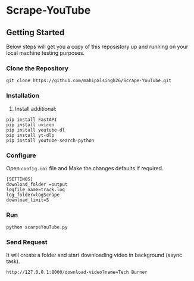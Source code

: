 # Scrape-YouTube
## Getting Started

Below steps will get you a copy of this reposistory up and running on your local machine testing purposes.

### Clone the Repository
```
git clone https://github.com/mahipalsingh26/Scrape-YouTube.git
```

### Installation
1. Install additional:
```
pip install FastAPI
pip install uvicon
pip install youtube-dl
pip install yt-dlp
pip install youtube-search-python
```

### Configure
Open `config.ini` file and Make the changes defaults if required.
```
[SETTINGS]
download_folder =output
logfile_name=track.log
log_folder=logScrape
download_limit=5
```
### Run
```
python scarpeYouTube.py
```

### Send Request 
It will create a folder and start downloading video in background (async task).
```
http://127.0.0.1:8000/download-video?name=Tech Burner
```
